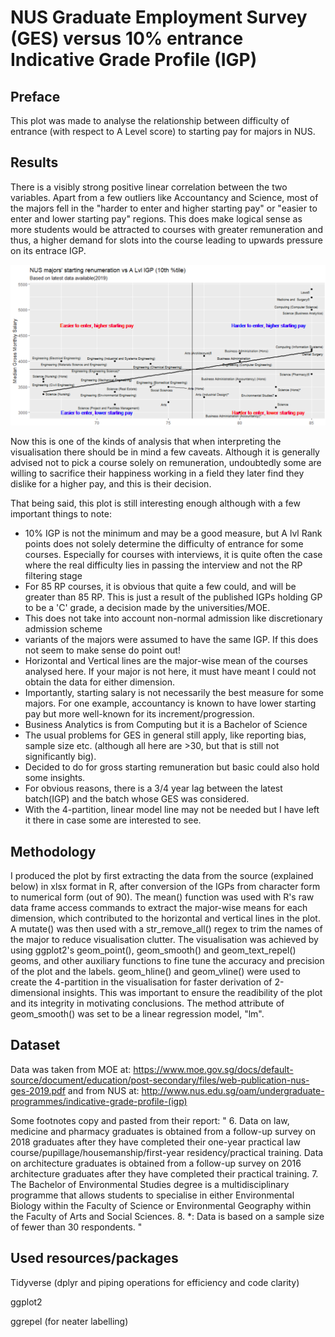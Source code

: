 # NUS Graduate Employment Survey (GES) versus 10% entrance Indicative Grade Profile (IGP)

## Preface
This plot was made to analyse the relationship between difficulty of entrance (with respect to A Level score) to starting pay for majors in NUS.

## Results
There is a visibly strong positive linear correlation between the two variables. Apart from a few outliers like Accountancy and Science, most of the majors fell in the "harder to enter and higher starting pay" or "easier to enter and lower starting pay" regions. This does make logical sense as more students would be attracted to courses with greater remuneration and thus, a higher demand for slots into the course leading to upwards pressure on its entrace IGP.

![](https://github.com/junwenleong/ggplot2/blob/master/NUS%20GES%20versus%20IGP/NUSGESplot.PNG)

Now this is one of the kinds of analysis that when interpreting the visualisation there should be in mind a few caveats. Although it is generally advised not to pick a course solely on remuneration, undoubtedly some are willing to sacrifice their happiness working in a field they later find they dislike for a higher pay, and this is their decision.

That being said, this plot is still interesting enough although with a few important things to note:
- 10% IGP is not the minimum and may be a good measure, but A lvl Rank points does not solely determine the difficulty of entrance for some courses. Especially for courses with interviews, it is quite often the case where the real difficulty lies in passing the interview and not the RP filtering stage
- For 85 RP courses, it is obvious that quite a few could, and will be greater than 85 RP. This is just a result of the published IGPs holding GP to be a 'C' grade, a decision made by the universities/MOE.
- This does not take into account non-normal admission like discretionary admission scheme
- <Honour> variants of the majors were assumed to have the same IGP. If this does not seem to make sense do point out!
- Horizontal and Vertical lines are the major-wise mean of the courses analysed here. If your major is not here, it must have meant I could not obtain the data for either dimension.
- Importantly, starting salary is not necessarily the best measure for some majors. For one example, accountancy is known to have lower starting pay but more well-known for its increment/progression. 
- Business Analytics is from Computing but it is a Bachelor of Science
- The usual problems for GES in general still apply, like reporting bias, sample size etc. (although all here are >30, but that is still not significantly big).
- Decided to do for gross starting remuneration but basic could also hold some insights.
- For obvious reasons, there is a 3/4 year lag between the latest batch(IGP) and the batch whose GES was considered.
- With the 4-partition, linear model line may not be needed but I have left it there in case some are interested to see.

## Methodology
I produced the plot by first extracting the data from the source (explained below) in xlsx format in R, after conversion of the IGPs from character form to numerical form (out of 90). The mean() function was used with R's raw data frame access commands to extract the major-wise means for each dimension, which contributed to the horizontal and vertical lines in the plot. A mutate() was then used with a str_remove_all() regex to trim the names of the major to reduce visualisation clutter. The visualisation was achieved by using ggplot2's geom_point(), geom_smooth() and geom_text_repel() geoms, and other auxiliary functions to fine tune the accuracy and precision of the plot and the labels. geom_hline() and geom_vline() were used to create the 4-partition in the visualisation for faster derivation of 2-dimensional insights. This was important to ensure the readibility of the plot and its integrity in motivating conclusions. The method attribute of geom_smooth() was set to be a linear regression model, "lm".

## Dataset
Data was taken from MOE at: https://www.moe.gov.sg/docs/default-source/document/education/post-secondary/files/web-publication-nus-ges-2019.pdf and from NUS at: http://www.nus.edu.sg/oam/undergraduate-programmes/indicative-grade-profile-(igp)

Some footnotes copy and pasted from their report: 
" 6. Data on law, medicine and pharmacy graduates is obtained from a follow-up survey on 2018 graduates after they have completed their
one-year practical law course/pupillage/housemanship/first-year residency/practical training. Data on architecture graduates is
obtained from a follow-up survey on 2016 architecture graduates after they have completed their practical training.
7. The Bachelor of Environmental Studies degree is a multidisciplinary programme that allows students to specialise in either
Environmental Biology within the Faculty of Science or Environmental Geography within the Faculty of Arts and Social Sciences.
8. *: Data is based on a sample size of fewer than 30 respondents. "

## Used resources/packages
Tidyverse (dplyr and piping operations for efficiency and code clarity)

ggplot2

ggrepel (for neater labelling)
